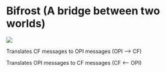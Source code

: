 # Bifrost (A bridge between two worlds)

![](https://vignette.wikia.nocookie.net/mythology/images/8/89/Bifrost_in_Thor.jpg/revision/latest?cb=20120803170544)

Translates CF messages to OPI messages  (OPI --> CF)

Translates OPI messages to CF messages  (CF <-- OPI)
